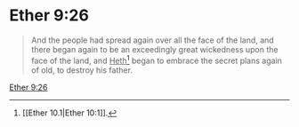 # Ether 9:26

> And the people had spread again over all the face of the land, and there began again to be an exceedingly great wickedness upon the face of the land, and <u>Heth</u>[^a] began to embrace the secret plans again of old, to destroy his father.

[Ether 9:26](https://www.churchofjesuschrist.org/study/scriptures/bofm/ether/9?lang=eng&id=p26#p26)


[^a]: [[Ether 10.1|Ether 10:1]].  
